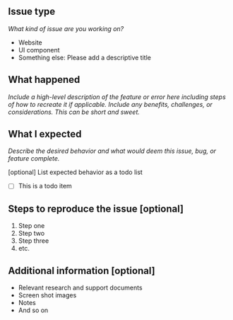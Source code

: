 <!-- 
Please feel free to remove whatever sections or lines in this that aren't relevant.

Use the title line as the title of your pull request, then delete these lines. 

## Title line template: [Website or UI component]: [Brief description]

Website: Issues that impact SAM Web Design Standards look, feel, or functionality.
UI component: Issues that impact the look, feel, or functionality of the Standards themselves.

-->

## Issue type

*What kind of issue are you working on?*

* Website
* UI component
* Something else: Please add a descriptive title

## What happened

*Include a high-level description of the feature or error here including steps of how to recreate it if applicable. Include any benefits, challenges, or considerations. This can be short and sweet.*

## What I expected

*Describe the desired behavior and what would deem this issue, bug, or feature complete.*

[optional] List expected behavior as a todo list

- [ ] This is a todo item

## Steps to reproduce the issue [optional]

1. Step one
2. Step two
3. Step three
4. etc.

## Additional information [optional]

* Relevant research and support documents
* Screen shot images
* Notes
* And so on
